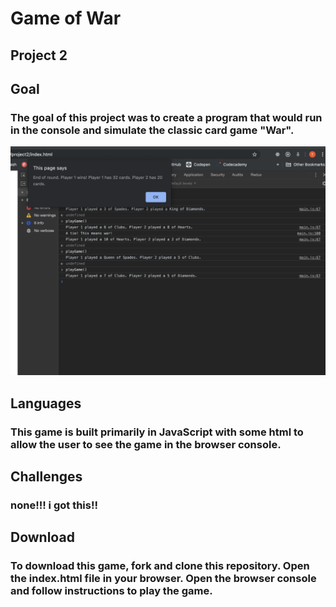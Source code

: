 # Game of War
## Project 2

## Goal
### The goal of this project was to create a program that would run in the console and simulate the classic card game "War".

![Game Screenshot](screenShot.png "Game Screenshot")

## Languages
### This game is built primarily in JavaScript with some html to allow the user to see the game in the browser console. 

## Challenges
### none!!!  i got this!!

## Download
### To download this game, fork and clone this repository. Open the index.html file in your browser. Open the browser console and follow instructions to play the game. 
